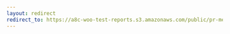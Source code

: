 ```yaml
---
layout: redirect
redirect_to: https://a8c-woo-test-reports.s3.amazonaws.com/public/pr-merge/39001/e2e/index.html
---
```

